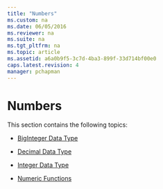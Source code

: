 ```yaml
---
title: "Numbers"
ms.custom: na
ms.date: 06/05/2016
ms.reviewer: na
ms.suite: na
ms.tgt_pltfrm: na
ms.topic: article
ms.assetid: a6a0b9f5-3c7d-4ba3-899f-33d714bf00e0
caps.latest.revision: 4
manager: pchapman
---
```

# Numbers
This section contains the following topics:  
  
-   [BigInteger Data Type](BigInteger-Data-Type.md)  
  
-   [Decimal Data Type](Decimal-Data-Type.md)  
  
-   [Integer Data Type](Integer-Data-Type.md)  
  
-   [Numeric Functions](Numeric-Functions.md)